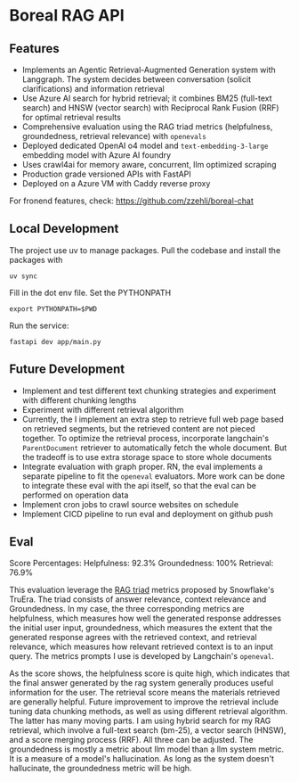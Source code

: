 # Boreal RAG API
## Features
- Implements an Agentic Retrieval-Augmented Generation system with Langgraph. The system decides between conversation (solicit clarifications) and information retrieval 
- Use Azure AI search for hybrid retrieval; it combines BM25 (full-text search) and HNSW (vector search) with Reciprocal Rank Fusion (RRF) for optimal retrieval results 
- Comprehensive evaluation using the RAG triad metrics (helpfulness, groundedness, retrieval relevance) with `openevals`
- Deployed dedicated OpenAI o4 model and `text-embedding-3-large` embedding model with Azure AI foundry
- Uses crawl4ai for memory aware, concurrent, llm optimized scraping
- Production grade versioned APIs with FastAPI
- Deployed on a Azure VM with Caddy reverse proxy

For fronend features, check: https://github.com/zzehli/boreal-chat
## Local Development
The project use uv to manage packages. Pull the codebase and install the packages with
```
uv sync
```
Fill in the dot env file.
Set the PYTHONPATH
```
export PYTHONPATH=$PWD
```
Run the service:
```
fastapi dev app/main.py
```

## Future Development
- Implement and test different text chunking strategies and experiment with different chunking lengths
- Experiment with different retrieval algorithm
- Currently, the I implement an extra step to retrieve full web page based on retrieved segments, but the retrieved content are not pieced together. To optimize the retrieval process, incorporate langchain's `ParentDocument` retriever to automatically fetch the whole document. But the tradeoff is to use extra storage space to store whole documents
- Integrate evaluation with graph proper. RN, the eval implements a separate pipeline to fit the `openeval` evaluators. More work can be done to integrate these eval with the api itself, so that the eval can be performed on operation data
- Implement cron jobs to crawl source websites on schedule
- Implement CICD pipeline to run eval and deployment on github push

## Eval
Score Percentages:
Helpfulness: 92.3%
Groundedness: 100%
Retrieval: 76.9%

This evaluation leverage the [RAG triad](https://truera.com/ai-quality-education/generative-ai-rags/what-is-the-rag-triad/) metrics proposed by Snowflake's TruEra. The triad consists of answer relevance, context relevance and Groundedness. In my case, the three corresponding metrics are helpfulness, which measures how well the generated response addresses the initial user input, groundedness, which measures the extent that the generated response agrees with the retrieved context, and retrieval relevance, which measures how relevant retrieved context is to an input query. The metrics prompts I use is developed by Langchain's `openeval`.

As the score shows, the helpfulness score is quite high, which indicates that the final answer generated by the rag system generally produces useful information for the user. The retrieval score means the materials retrieved are generally helpful. Future improvement to improve the retrieval include tuning data chunking methods, as well as using different retrieval algorithm. The latter has many moving parts. I am using hybrid search for my RAG retrieval, which involve a full-text search (bm-25), a vector search (HNSW), and a score merging process (RRF). All three can be adjusted. The groundedness is mostly a metric about llm model than a llm system metric. It is a measure of a model's hallucination. As long as the system doesn't hallucinate, the groundedness metric will be high.